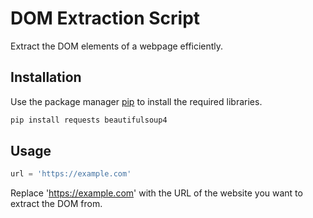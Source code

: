 # DOM Extraction Script

Extract the DOM elements of a webpage efficiently.

## Installation

Use the package manager [pip](https://pip.pypa.io/en/stable/) to install the required libraries.

```bash
pip install requests beautifulsoup4

```

## Usage

```python
url = 'https://example.com'
```
Replace 'https://example.com' with the URL of the website you want to extract the DOM from. 